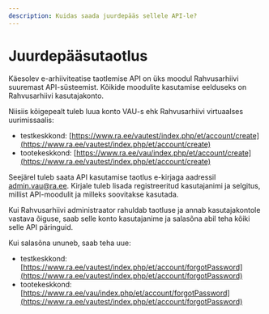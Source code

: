 ```yaml
---
description: Kuidas saada juurdepääs sellele API-le?
---
```


# Juurdepääsutaotlus

Käesolev e-arhiiviteatise taotlemise API on üks moodul Rahvusarhiivi suuremast API-süsteemist. Kõikide moodulite kasutamise eelduseks on Rahvusarhiivi kasutajakonto.

Niisiis kõigepealt tuleb luua konto VAU-s ehk Rahvusarhiivi virtuaalses uurimissaalis:

* testkeskkond: [https://www.ra.ee/vautest/index.php/et/account/create](https://www.ra.ee/vautest/index.php/et/account/create)
* tootekeskkond: [https://www.ra.ee/vau/index.php/et/account/create](https://www.ra.ee/vautest/index.php/et/account/create)

Seejärel tuleb saata API kasutamise taotlus e-kirjaga aadressil admin.vau@ra.ee. Kirjale tuleb lisada registreeritud kasutajanimi ja selgitus, millist API-moodulit ja milleks soovitakse kasutada.&#x20;

Kui Rahvusarhiivi administraator rahuldab taotluse ja annab kasutajakontole vastava õiguse, saab selle konto kasutajanime ja salasõna abil teha kõiki selle API päringuid.&#x20;

Kui salasõna ununeb, saab teha uue:

* testkeskkond: [https://www.ra.ee/vautest/index.php/et/account/forgotPassword](https://www.ra.ee/vautest/index.php/et/account/forgotPassword)
* tootekeskkond: [https://www.ra.ee/vau/index.php/et/account/forgotPassword](https://www.ra.ee/vautest/index.php/et/account/forgotPassword)
